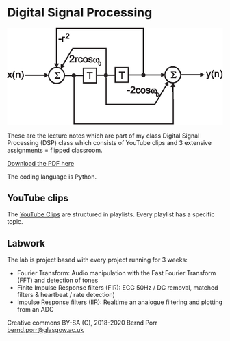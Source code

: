 # Digital Signal Processing

![alt tag](iir_fir_stop.png)

These are the lecture notes which are part of my class Digital Signal
Processing (DSP) class which consists of YouTube clips and 3 extensive
assignments = flipped classroom.

[Download the PDF here](https://github.com/berndporr/digital_signal_processing/blob/master/digital_signal_processing.pdf)

The coding language is Python.

## YouTube clips

The [YouTube Clips](https://www.youtube.com/user/DSPcourse)
are structured in playlists. Every playlist has a specific topic.

## Labwork

The lab is project based with every project running for 3 weeks:

  * Fourier Transform: Audio manipulation with the Fast Fourier Transform (FFT) and detection of tones
  * Finite Impulse Response filters (FIR): ECG 50Hz / DC removal, matched filters & heartbeat / rate detection)
  * Impulse Response filters (IIR): Realtime an analogue filtering and plotting from an ADC

Creative commons BY-SA (C), 2018-2020 Bernd Porr <bernd.porr@glasgow.ac.uk>
